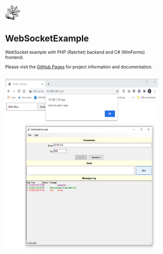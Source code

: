 <img src="./docs/images/websocket_t.png" height="50px" width="50px" alt="WebSocket Example Logo" />

# WebSocketExample
WebSocket example with PHP (Ratchet) backend and C# (WinForms) frontend.

Please visit the [GitHub Pages](https://richteel.github.io/WebSocketExample/ "GitHub Pages") for project information and documentation.

<br />

<img src="./docs/images/frontend/WinForm_04.png" height="558px" width="500px" alt="Screenshot of the Chat Application" />